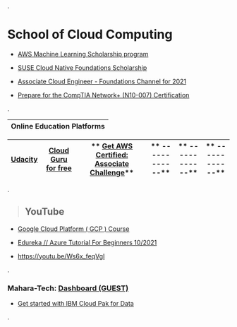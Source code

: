 


.

# School of Cloud Computing



- [AWS Machine Learning Scholarship program](https://github.com/nancyalaswad90/AWS-Machine-Learning-Scholarship-program)



- [SUSE Cloud Native Foundations Scholarship](https://github.com/nancyalaswad90/SUSE-Cloud-Native-Foundations-Scholarship/blob/main/README.md)



-  [Associate Cloud Engineer - Foundations Channel for 2021 ](https://app.pluralsight.com/channels/details/db285911-816c-4297-80e1-ed08e58ce974)



- [Prepare for the CompTIA Network+ (N10-007) Certification](https://github.com/nancyalaswad90/Prepare-for-the-CompTIA-Network-N10-007-Certification)




.


| **Online Education Platforms**|
 | ------------ | 

| **[Udacity ]()** | **[Cloud Guru for free](https://acloudguru.com/content/cloud-learning-for-free?mkt_tok=MzA2LURVUC03NDUAAAF_RgYqpjvbFqWanxHfRJn8fe5qWiA5_Luvmsm-eRlTRFDJY3yE5QKkxVx3DtuTouY_wE-SwddoScvf2ulV6EJomVwW0DaOPYPYVj8JP_dHigMxEHLT&oid=&promo=&utm_campaign=freemium&utm_content=&utm_medium=email&utm_source=ps&utm_term=&vid=7014Q000001ySrRQAU)**|** [Get AWS Certified: Associate Challenge](https://pages.awscloud.com/global-ln-gc-traincert-certification-associate-challenge-2022-reg)** |  ** ------------**|  ** ------------**| ** ------------**| 
| ------------ | ------------ | ------------ |------------ | ------------ | ------------ |




.





> ## YouTube

 - [Google Cloud Platform ( GCP ) Course](https://www.youtube.com/watch?v=gud65lqebrc)


 - [Edureka // Azure Tutorial For Beginners  10/2021](https://www.youtube.com/watch?v=6Xsoij6qWdE)


- https://youtu.be/Ws6x_feqVgI

.

###  Mahara-Tech: [Dashboard (GUEST)](https://maharatech.gov.eg/?)

 - [Get started with IBM Cloud Pak for Data](https://github.com/nancyalaswad90/Get-started-with-IBM-Cloud-Pak-for-Data-Understand-its-functions-/blob/main/README.md)


. 
